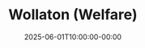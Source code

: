 ---
title: "Wollaton (Welfare)"
date: 2025-06-01T10:00:00-00:00
end_date: 2025-06-01T11:30:00-00:00
lng: "-1.2099768818228345"
lat: "52.948222983914825"
---